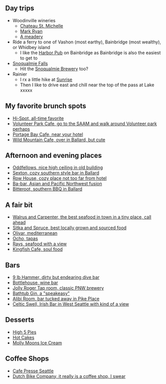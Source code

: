 ## Day trips
- Woodinville wineries
    - [Chateau St. Michelle](http://www.ste-michelle.com/)
    - [Mark Ryan](http://www.markryanwinery.com/)
    - [A meadery](http://www.skyriverbrewing.com/)
- Ride a ferry to one of Vashon (most earthy), Bainbridge (most wealthy), or Whidbey island
    - I like the [Harbor Pub](http://harbourpub.com/) on Bainbridge as Bainbridge is also the easiest to get to
- [Snoqualmie Falls](http://www.snoqualmiefalls.com/)
    - Hit the [Snoqualmie Brewery](http://fallsbrew.com/) too?
- Rainier 
    - I rx a little hike at [Sunrise](http://www.nps.gov/mora/planyourvisit/sunrise.htm)
    - Then I like to drive east and chill near the top of the pass at Lake xxxxx

## My favorite brunch spots
- [Hi-Spot, all-time favorite](http://www.yelp.com/biz/the-hi-spot-cafe-seattle##query:hi%20spot)
- [Volunteer Park Cafe, go to the SAAM and walk around Volunteer park perhaps](http://www.yelp.com/biz/volunteer-park-cafe-and-marketplace-seattle##query:volunteer%20park%20cafe)
- [Portage Bay Cafe, near your hotel](http://www.yelp.com/biz/portage-bay-caf%C3%A9-seattle-8)
- [Wild Mountain Cafe, over in Ballard, but cute](http://www.yelp.com/biz/wild-mountain-cafe-seattle##query:wild%20mountain)

## Afternoon and evening places
- [Oddfellows, nice high ceiling in old building](http://www.yelp.com/biz/oddfellows-cafe-and-bar-seattle##query:Oddfellows%20Cafe%20%26%20Bar)
- [Sexton, cozy southern style bar in Ballard](http://www.yelp.com/biz/the-sexton-seattle##query:sexton)
- [Row House, cozy place not too far from hotel](http://www.yelp.com/biz/row-house-cafe-seattle)
- [Ba-bar, Asian and Pacific Northwest fusion](http://www.yelp.com/biz/ba-bar-seattle##query:babar%20seattle)
- [Bitteroot, southern BBQ in Ballard](http://www.yelp.com/biz/bitterroot-bbq-seattle##query:Bitterroot%20BBQ)

## A fair bit $$$$
- [Walrus and Carpenter, the best seafood in town in a tiny place, call ahead](http://www.yelp.com/biz/the-walrus-and-the-carpenter-seattle##query:Walrus%20And%20The%20Carpenter)
- [Sitka and Spruce, best locally grown and sourced food](http://www.yelp.com/biz/sitka-and-spruce-seattle##query:sitka%20and%20spruce)
- [Olivar, mediterranean](http://www.yelp.com/biz/olivar-seattle-2)
- [Ocho, tapas](http://www.yelp.com/biz/ocho-seattle##query:ocho)
- [Rays, seafood with a view](http://www.yelp.com/biz/rays-caf%C3%A9-seattle-2##query:Rays%20Boathouse%20Cafe%20%26%20Catering)
- [Kingfish Cafe, soul food](http://www.yelp.com/biz/the-kingfish-cafe-seattle)

## Bars
- [9 lb Hammer, dirty but endearing dive bar](http://www.yelp.com/biz/9-lb-hammer-seattle)
- [Bottlehouse, wine bar](http://www.yelp.com/biz/bottlehouse-seattle##query:bottle%20house)
- [Jolly Roger Tap room, classic PNW brewery](http://www.yelp.com/biz/jolly-roger-taproom-seattle)
- [Bathtub Gin, a "speakeasy"](http://www.yelp.com/biz/bathtub-gin-and-co-seattle)
- [Alibi Room, bar tucked away in Pike Place](http://www.yelp.com/biz/alibi-room-seattle)
- [Celtic Swell, Irish Bar in West Seattle with kind of a view](http://www.yelp.com/biz/the-celtic-swell-seattle)

## Desserts
- [High 5 Pies](http://www.yelp.com/biz/high-5-pie-seattle-3)
- [Hot Cakes](http://www.yelp.com/biz/hot-cakes-molten-chocolate-cakery-seattle)
- [Molly Moons Ice Cream](http://www.yelp.com/biz/molly-moons-ice-cream-seattle-2##query:mollie%20moons)

## Coffee Shops
- [Cafe Presse Seattle](http://www.yelp.com/biz/caf%C3%A9-presse-seattle-2##query:cafe%20presse)
- [Dutch Bike Company, it really is a coffee shop, I swear](http://www.yelp.com/biz/dutch-bike-co-seattle-2##query:dutch%20bike%20company)
